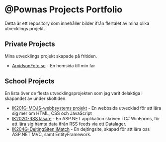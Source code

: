# @Pownas Projects Portfolio
Detta är ett repository som innehåller bilder ifrån flertalet av mina olika utvecklings projekt.

## Private Projects
Mina utvecklings projekt skapade på fritiden. 

* [ArvidsonFoto.se](https://github.com/pownas/ProjectsPortfolio/blob/main/PrivateProjects/ArvidsonFoto.se/README.md) - En hemsida till min far

## School Projects
En lista över de flesta utvecklingsprojekten som jag varit delaktiga i skapandet av under skoltiden. 

* [IK201G-MOJS-webbsystems projekt](https://github.com/pownas/ProjectsPortfolio/blob/main/SchoolProjects/2019HT-2022VT-ORU-Systemvetenskap/2020-09-IK201G-MOJS-projekt/README.md) - En webbsida utvecklad för att lära sig mer om HTML, CSS och JavaScript
* [IK202G-RSS läsare](https://github.com/pownas/ProjectsPortfolio/blob/main/SchoolProjects/2019HT-2022VT-ORU-Systemvetenskap/2020-10-IK202G-RSS-l%C3%A4sare/README.md) - En ASP.NET applikation skriven i C# WinForms, för att lära sig hämta data ifrån RSS feeds via ett Datalager. 
* [IK204G-DejtingSiten iMatch](https://github.com/pownas/ProjectsPortfolio/blob/main/SchoolProjects/2019HT-2022VT-ORU-Systemvetenskap/2020-12-IK204G-DejtingSiten-iMatch/README.md) - En dejtingsite, skapad för att lära oss ASP.NET MVC, samt EntityFramework.